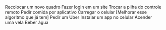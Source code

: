 
Recolocar um novo quadro
Fazer login em um site
Trocar a pilha do controle remoto
Pedir comida por aplicativo
Carregar o celular [Melhorar esse algoritmo que já tem]
Pedir um Uber
Instalar um app no celular
Acender uma vela
Beber água
